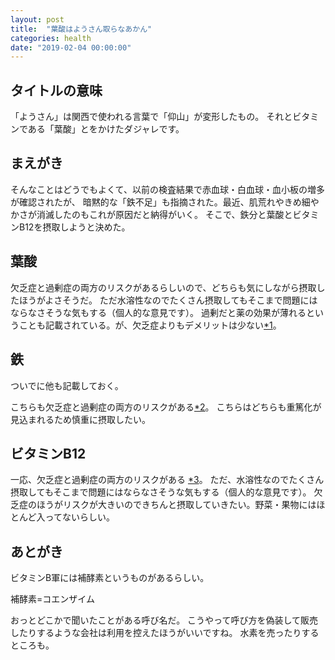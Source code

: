 ```yaml
---
layout: post
title:  "葉酸はようさん取らなあかん"
categories: health
date: "2019-02-04 00:00:00"
---
```


## タイトルの意味

「ようさん」は関西で使われる言葉で「仰山」が変形したもの。
それとビタミンである「葉酸」とをかけたダジャレです。

## まえがき

そんなことはどうでもよくて、以前の検査結果で赤血球・白血球・血小板の増多が確認されたが、
暗黙的な「鉄不足」も指摘された。最近、肌荒れやきめ細やかさが消滅したのもこれが原因だと納得がいく。
そこで、鉄分と葉酸とビタミンB12を摂取しようと決めた。

## 葉酸

欠乏症と過剰症の両方のリスクがあるらしいので、どちらも気にしながら摂取したほうがよさそうだ。
ただ水溶性なのでたくさん摂取してもそこまで問題にはならなさそうな気もする（個人的な意見です）。
過剰だと薬の効果が薄れるということも記載されている。が、欠乏症よりもデメリットは少ない[*1](https://ja.wikipedia.org/wiki/%E8%91%89%E9%85%B8#%E6%AC%A0%E4%B9%8F%E7%97%87)。

## 鉄

ついでに他も記載しておく。

こちらも欠乏症と過剰症の両方のリスクがある[*2](https://ja.wikipedia.org/wiki/%E9%89%84#%E7%94%9F%E4%BD%93%E5%86%85%E3%81%A7%E3%81%AE%E5%88%A9%E7%94%A8)。
こちらはどちらも重篤化が見込まれるため慎重に摂取したい。

## ビタミンB12

一応、欠乏症と過剰症の両方のリスクがある [*3](https://ja.wikipedia.org/wiki/%E3%82%B7%E3%82%A2%E3%83%8E%E3%82%B3%E3%83%90%E3%83%A9%E3%83%9F%E3%83%B3#%E9%81%8E%E5%A4%9A%E7%97%87)。
ただ、水溶性なのでたくさん摂取してもそこまで問題にはならなさそうな気もする（個人的な意見です）。
欠乏症のほうがリスクが大きいのできちんと摂取していきたい。野菜・果物にはほとんど入ってないらしい。

## あとがき

ビタミンB軍には補酵素というものがあるらしい。


補酵素=コエンザイム


おっとどこかで聞いたことがある呼び名だ。
こうやって呼び方を偽装して販売したりするような会社は利用を控えたほうがいいですね。
水素を売ったりするところも。
